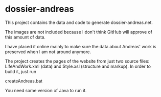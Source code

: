 # dossier-andreas

This project contains the data and code to generate dossier-andreas.net.

The images are not included because I don't think GitHub will approve of this amount of data.

I have placed it online mainly to make sure the data about Andreas' work is preserved when I am not around anymore.

The project creates the pages of the website from just two source files: LifeAndWork.xml (data) and Style.xsl (structure and markup). In order to build it, just run

 createAndreas.bat
 
You need some version of Java to run it.
